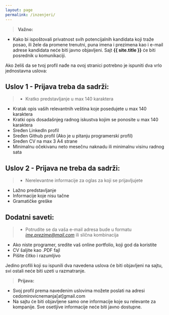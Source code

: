 ```yaml
---
layout: page
permalink: /inzenjeri/
---
```


> **Važno:**
- Kako bi ispoštovali privatnost svih potencijalnih kandidata koji traže posao, ili žele da promene trenutni, puna imena i prezimena kao i e-mail adrese kandidata neće biti javno objavljeni. Sajt **{{ site.title }}** će biti posrednik u komunikaciji.

Ako želiš da se tvoj profil nađe na ovoj stranici potrebno je ispuniti dva vrlo jednostavna uslova:

## Uslov 1 - Prijava treba da sadrži:

> - Kratko predstavljanje u max 140 karaktera
- Kratak opis vaših relevantnih veština koje posedujete u max 140 karaktera
- Kratki opis dosadašnjeg radnog iskustva kojim se ponosite u max 140 karaktera 
- Sređen LinkedIn profil
- Sređen Github profil (Ako je u pitanju programerski profil)
- Sređen CV na max 3 A4 strane
- Minimalnu očekivanu neto mesečnu naknadu ili minimalnu visinu radnog sata



## Uslov 2 - Prijava ne treba da sadrži:

>- Nerelevantne informacije za oglas za koji se prijavljujete
- Lažno predstavljanje
- Informacije koje nisu tačne
- Gramatičke greške


## Dodatni saveti:	


>- Potrudite se da vaša e-mail adresa bude u formatu *ime.prezime@mail.com* ili slična kombinacija
- Ako niste programer, sredite vaš online portfolio, koji god da koristite 
- CV šaljite kao .PDF fajl
- Pišite čitko i razumljivo

Jedino profili koji su ispunili dva navedena uslova će biti objavljeni na sajtu, svi ostali neće biti uzeti u razmatranje. 

> **Prijava:**
- Svoj profil prema navedenim uslovima možete poslati na adresi cedomirovicnemanja[at]gmail.com
- Na sajtu će biti objavljene samo one informacije koje su relevante za kompanije. Sve osetljive informacije neće biti javno dostupne.